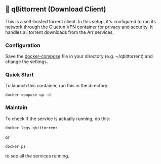 ## 📁 qBittorrent (Download Client)

This is a self-hosted torrent client. In this setup, it's configured to run its network through the Gluetun VPN container for privacy and security. It handles all torrent downloads from the Arr services.

### Configuration
Save the [docker-compose](./docker-compose.yml) file in your directory (e.g. ~/qbittorrent) and change the settings.

### Quick Start
To laumch this container, run this in the directory:
```
docker compose up -d
```

### Maintain
To check if the service is actually running, do this:
```
docker logs qbittorrent
````
or
```
docker ps
````
to see all the services running.
